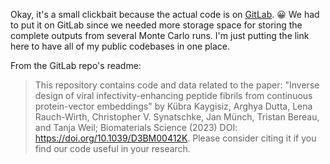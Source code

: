 Okay, it's a small clickbait because the actual code is on [GitLab](https://gitlab.com/arghyadutta/seq-to-infect). 😀 We had to put it on GitLab since we needed more storage space for storing the complete outputs from several Monte Carlo runs. I'm just putting the link here to have all of my public codebases in one place.

From the GitLab repo's readme: 

> This repository contains code and data related to the paper: "Inverse design of viral infectivity-enhancing peptide fibrils from continuous protein-vector embeddings" by Kübra Kaygisiz, Arghya Dutta, Lena Rauch-Wirth, Christopher V. Synatschke, Jan Münch, Tristan Bereau, and Tanja Weil; Biomaterials Science (2023) DOI: https://doi.org/10.1039/D3BM00412K. Please consider citing it if you find our code useful in your research.

